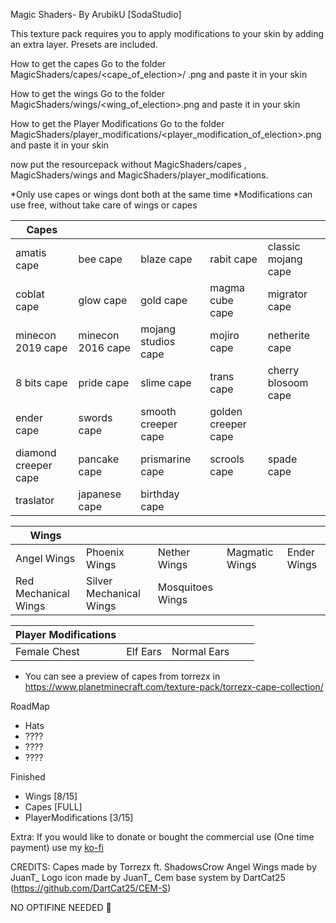 Magic Shaders- By ArubikU [​SodaStudio]

This texture pack requires you to apply modifications to your skin by adding an extra layer. Presets are included.

How to get the capes
Go to the folder MagicShaders/capes/<cape_of_election>/ .png
and paste it in your skin

How to get the wings
Go to the folder MagicShaders/wings/<wing_of_election>.png
and paste it in your skin


How to get the Player Modifications
Go to the folder MagicShaders/player_modifications/<player_modification_of_election>.png
and paste it in your skin

now put the resourcepack without MagicShaders/capes , MagicShaders/wings and MagicShaders/player_modifications.

*Only use capes or wings dont both at the same time
*Modifications can use free, without take care of wings or capes


|Capes| | | | |
|--|--|--|--|--|
| amatis cape | bee cape | blaze cape | rabit cape | classic mojang cape |
| coblat cape | glow cape | gold cape | magma cube cape | migrator cape |
| minecon 2019 cape | minecon 2016 cape | mojang studios cape | mojiro cape | netherite cape |
| 8 bits cape | pride cape | slime cape | trans cape | cherry blosoom cape
| ender cape | swords cape| smooth creeper cape | golden creeper cape |
| diamond creeper cape| pancake cape | prismarine cape | scrools cape | spade cape |
| traslator | japanese cape | birthday cape | | |






|Wings| | | | |
|--|--|--|--|--|
| Angel Wings | Phoenix Wings | Nether Wings | Magmatic Wings | Ender Wings |
| Red Mechanical Wings | Silver Mechanical Wings | Mosquitoes Wings | | |


|Player Modifications| | | | |
|--|--|--|--|--|
| Female Chest | Elf Ears | Normal Ears | | |



* You can see a preview of capes from torrezx in
https://www.planetminecraft.com/texture-pack/torrezx-cape-collection/




RoadMap
- Hats
- ????
- ????
- ????

Finished
- Wings [​8/15]
- Capes [​FULL]
- PlayerModifications [​3/15]

Extra:
If you would like to donate or bought the commercial use (One time payment) use my [ko-fi](https://ko-fi.com/arubik)

CREDITS:
Capes made by Torrezx ft. ShadowsCrow
Angel Wings made by JuanT_
Logo icon made by JuanT_
Cem base system by DartCat25 (https://github.com/DartCat25/CEM-S)

NO OPTIFINE NEEDED 🚫
